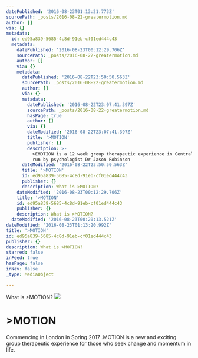 ```yaml
---
datePublished: '2016-08-23T01:13:21.773Z'
sourcePath: _posts/2016-08-22-greatermotion.md
author: []
via: {}
metadata:
  id: ed95a839-5685-4c8d-91eb-cf01ed444c43
  metadata:
    datePublished: '2016-08-23T00:12:29.706Z'
    sourcePath: _posts/2016-08-22-greatermotion.md
    author: []
    via: {}
    metadata:
      datePublished: '2016-08-22T23:50:50.563Z'
      sourcePath: _posts/2016-08-22-greatermotion.md
      author: []
      via: {}
      metadata:
        datePublished: '2016-08-22T23:07:41.397Z'
        sourcePath: _posts/2016-08-22-greatermotion.md
        hasPage: true
        author: []
        via: {}
        dateModified: '2016-08-22T23:07:41.397Z'
        title: '>MOTION'
        publisher: {}
        description: >-
          >EMOTION is a 12 week group therapeutic experience in Central London
          run by psychologist Dr Jason Robinson
      dateModified: '2016-08-22T23:50:50.563Z'
      title: '>MOTION'
      id: ed95a839-5685-4c8d-91eb-cf01ed444c43
      publisher: {}
      description: What is >MOTION?
    dateModified: '2016-08-23T00:12:29.706Z'
    title: '>MOTION'
    id: ed95a839-5685-4c8d-91eb-cf01ed444c43
    publisher: {}
    description: What is >MOTION?
  dateModified: '2016-08-23T00:20:13.521Z'
dateModified: '2016-08-23T01:13:20.992Z'
title: '>MOTION'
id: ed95a839-5685-4c8d-91eb-cf01ed444c43
publisher: {}
description: What is >MOTION?
starred: false
inFeed: true
hasPage: false
inNav: false
_type: MediaObject

---
```

What is \>MOTION?
![](https://the-grid-user-content.s3-us-west-2.amazonaws.com/3f18f2df-c0a8-4986-8891-6fb728808ca1.jpg)

# \>MOTION

Commencing in London in Spring 2017 .MOTION is a new and exciting group therapeutic experience for those who seek change and momentum in life.